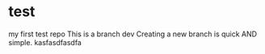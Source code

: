 # test
my first test repo
This is a branch dev
Creating a new branch is quick AND simple.
kasfasdfasdfa
